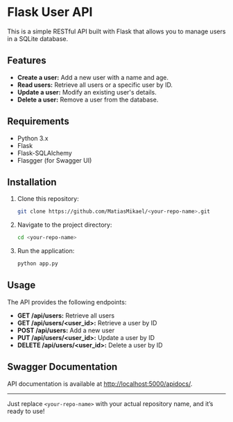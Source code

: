 # Flask User API

This is a simple RESTful API built with Flask that allows you to manage users in a SQLite database.

## Features

- **Create a user:** Add a new user with a name and age.
- **Read users:** Retrieve all users or a specific user by ID.
- **Update a user:** Modify an existing user's details.
- **Delete a user:** Remove a user from the database.

## Requirements

- Python 3.x
- Flask
- Flask-SQLAlchemy
- Flasgger (for Swagger UI)

## Installation

1. Clone this repository:
   ```bash
   git clone https://github.com/MatiasMikael/<your-repo-name>.git
   ```

2. Navigate to the project directory:
   ```bash
   cd <your-repo-name>
   ```

3. Run the application:
   ```bash
   python app.py
   ```

## Usage

The API provides the following endpoints:

- **GET /api/users:** Retrieve all users
- **GET /api/users/<user_id>:** Retrieve a user by ID
- **POST /api/users:** Add a new user
- **PUT /api/users/<user_id>:** Update a user by ID
- **DELETE /api/users/<user_id>:** Delete a user by ID

## Swagger Documentation

API documentation is available at [http://localhost:5000/apidocs/](http://localhost:5000/apidocs/).

---

Just replace `<your-repo-name>` with your actual repository name, and it’s ready to use!

